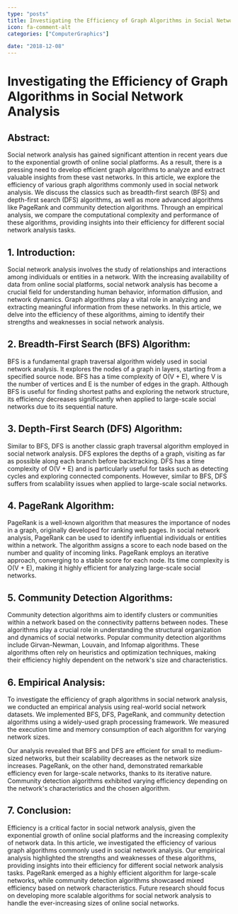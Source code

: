 ```yaml
---
type: "posts"
title: Investigating the Efficiency of Graph Algorithms in Social Network Analysis
icon: fa-comment-alt
categories: ["ComputerGraphics"]

date: "2018-12-08"
---
```




# Investigating the Efficiency of Graph Algorithms in Social Network Analysis

## Abstract:
Social network analysis has gained significant attention in recent years due to the exponential growth of online social platforms. As a result, there is a pressing need to develop efficient graph algorithms to analyze and extract valuable insights from these vast networks. In this article, we explore the efficiency of various graph algorithms commonly used in social network analysis. We discuss the classics such as breadth-first search (BFS) and depth-first search (DFS) algorithms, as well as more advanced algorithms like PageRank and community detection algorithms. Through an empirical analysis, we compare the computational complexity and performance of these algorithms, providing insights into their efficiency for different social network analysis tasks.

## 1. Introduction:
Social network analysis involves the study of relationships and interactions among individuals or entities in a network. With the increasing availability of data from online social platforms, social network analysis has become a crucial field for understanding human behavior, information diffusion, and network dynamics. Graph algorithms play a vital role in analyzing and extracting meaningful information from these networks. In this article, we delve into the efficiency of these algorithms, aiming to identify their strengths and weaknesses in social network analysis.

## 2. Breadth-First Search (BFS) Algorithm:
BFS is a fundamental graph traversal algorithm widely used in social network analysis. It explores the nodes of a graph in layers, starting from a specified source node. BFS has a time complexity of O(V + E), where V is the number of vertices and E is the number of edges in the graph. Although BFS is useful for finding shortest paths and exploring the network structure, its efficiency decreases significantly when applied to large-scale social networks due to its sequential nature.

## 3. Depth-First Search (DFS) Algorithm:
Similar to BFS, DFS is another classic graph traversal algorithm employed in social network analysis. DFS explores the depths of a graph, visiting as far as possible along each branch before backtracking. DFS has a time complexity of O(V + E) and is particularly useful for tasks such as detecting cycles and exploring connected components. However, similar to BFS, DFS suffers from scalability issues when applied to large-scale social networks.

## 4. PageRank Algorithm:
PageRank is a well-known algorithm that measures the importance of nodes in a graph, originally developed for ranking web pages. In social network analysis, PageRank can be used to identify influential individuals or entities within a network. The algorithm assigns a score to each node based on the number and quality of incoming links. PageRank employs an iterative approach, converging to a stable score for each node. Its time complexity is O(V + E), making it highly efficient for analyzing large-scale social networks.

## 5. Community Detection Algorithms:
Community detection algorithms aim to identify clusters or communities within a network based on the connectivity patterns between nodes. These algorithms play a crucial role in understanding the structural organization and dynamics of social networks. Popular community detection algorithms include Girvan-Newman, Louvain, and Infomap algorithms. These algorithms often rely on heuristics and optimization techniques, making their efficiency highly dependent on the network's size and characteristics.

## 6. Empirical Analysis:
To investigate the efficiency of graph algorithms in social network analysis, we conducted an empirical analysis using real-world social network datasets. We implemented BFS, DFS, PageRank, and community detection algorithms using a widely-used graph processing framework. We measured the execution time and memory consumption of each algorithm for varying network sizes.

Our analysis revealed that BFS and DFS are efficient for small to medium-sized networks, but their scalability decreases as the network size increases. PageRank, on the other hand, demonstrated remarkable efficiency even for large-scale networks, thanks to its iterative nature. Community detection algorithms exhibited varying efficiency depending on the network's characteristics and the chosen algorithm.

## 7. Conclusion:
Efficiency is a critical factor in social network analysis, given the exponential growth of online social platforms and the increasing complexity of network data. In this article, we investigated the efficiency of various graph algorithms commonly used in social network analysis. Our empirical analysis highlighted the strengths and weaknesses of these algorithms, providing insights into their efficiency for different social network analysis tasks. PageRank emerged as a highly efficient algorithm for large-scale networks, while community detection algorithms showcased mixed efficiency based on network characteristics. Future research should focus on developing more scalable algorithms for social network analysis to handle the ever-increasing sizes of online social networks.